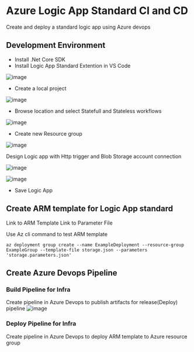 # Azure Logic App Standard CI and CD
Create and deploy a standard logic app using Azure devops 

## Development Environment
* Install .Net Core SDK
* Install Logic App Standard Extention in VS Code 

![image](https://github.com/user-attachments/assets/349a0271-af83-405d-84c7-8a8ab8ca8adc)

* Create a local project

![image](https://github.com/user-attachments/assets/448e0547-5863-4eb1-b44b-8716ff6852bc)

* Browse location and select Statefull and Stateless workflows

![image](https://github.com/user-attachments/assets/d67851e1-ef24-461c-88fb-904455a83c96)

* Create new Resource group

![image](https://github.com/user-attachments/assets/13a6b90b-0fc6-4842-b248-80c8fb1a622e)

Design Logic app with Http trigger and Blob Storage account connection

![image](https://github.com/user-attachments/assets/aed7d514-e0cd-4e2a-b24e-1b18fff2e6df)

![image](https://github.com/user-attachments/assets/78bb6a66-7ea1-4fd4-9034-20ae82b8dcf3)

* Save Logic App

## Create ARM template for Logic App standard 

Link to ARM Template
Link to Parameter File

Use Az cli command to test ARM template 

```
az deployment group create --name ExampleDeployment --resource-group ExampleGroup --template-file storage.json --parameters 'storage.parameters.json'
```

## Create Azure Devops Pipeline

### Build Pipeline for Infra
Create pipeline in Azure Devops to publish artifacts for release(Deploy) pipeline
![image](https://github.com/user-attachments/assets/ea281a74-dd97-44b2-be59-50fe2f435361)

### Deploy Pipeline for Infra
Create pipeline in Azure Devops to deploy ARM template to Azure resource group 
